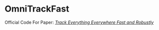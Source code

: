# OmniTrackFast
Official Code For Paper: [*Track Everything Everywhere Fast and Robustly*](https://arxiv.org/abs/2403.17931)

